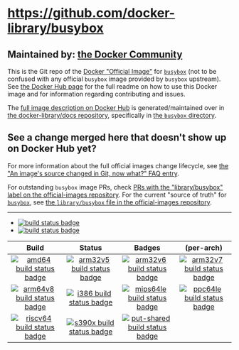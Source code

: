 # https://github.com/docker-library/busybox

## Maintained by: [the Docker Community](https://github.com/docker-library/busybox)

This is the Git repo of the [Docker "Official Image"](https://github.com/docker-library/official-images#what-are-official-images) for [`busybox`](https://hub.docker.com/_/busybox/) (not to be confused with any official `busybox` image provided by `busybox` upstream). See [the Docker Hub page](https://hub.docker.com/_/busybox/) for the full readme on how to use this Docker image and for information regarding contributing and issues.

The [full image description on Docker Hub](https://hub.docker.com/_/busybox/) is generated/maintained over in [the docker-library/docs repository](https://github.com/docker-library/docs), specifically in [the `busybox` directory](https://github.com/docker-library/docs/tree/master/busybox).

## See a change merged here that doesn't show up on Docker Hub yet?

For more information about the full official images change lifecycle, see [the "An image's source changed in Git, now what?" FAQ entry](https://github.com/docker-library/faq#an-images-source-changed-in-git-now-what).

For outstanding `busybox` image PRs, check [PRs with the "library/busybox" label on the official-images repository](https://github.com/docker-library/official-images/labels/library%2Fbusybox). For the current "source of truth" for [`busybox`](https://hub.docker.com/_/busybox/), see [the `library/busybox` file in the official-images repository](https://github.com/docker-library/official-images/blob/master/library/busybox).

---

-	[![build status badge](https://img.shields.io/github/actions/workflow/status/docker-library/busybox/ci.yml?branch=master&label=GitHub%20CI)](https://github.com/docker-library/busybox/actions?query=workflow%3A%22GitHub+CI%22+branch%3Amaster)
-	[![build status badge](https://img.shields.io/jenkins/s/https/doi-janky.infosiftr.net/job/update.sh/job/busybox.svg?label=Automated%20update.sh)](https://doi-janky.infosiftr.net/job/update.sh/job/busybox/)

| Build | Status | Badges | (per-arch) |
|:-:|:-:|:-:|:-:|
| [![amd64 build status badge](https://img.shields.io/jenkins/s/https/doi-janky.infosiftr.net/job/multiarch/job/amd64/job/busybox.svg?label=amd64)](https://doi-janky.infosiftr.net/job/multiarch/job/amd64/job/busybox/) | [![arm32v5 build status badge](https://img.shields.io/jenkins/s/https/doi-janky.infosiftr.net/job/multiarch/job/arm32v5/job/busybox.svg?label=arm32v5)](https://doi-janky.infosiftr.net/job/multiarch/job/arm32v5/job/busybox/) | [![arm32v6 build status badge](https://img.shields.io/jenkins/s/https/doi-janky.infosiftr.net/job/multiarch/job/arm32v6/job/busybox.svg?label=arm32v6)](https://doi-janky.infosiftr.net/job/multiarch/job/arm32v6/job/busybox/) | [![arm32v7 build status badge](https://img.shields.io/jenkins/s/https/doi-janky.infosiftr.net/job/multiarch/job/arm32v7/job/busybox.svg?label=arm32v7)](https://doi-janky.infosiftr.net/job/multiarch/job/arm32v7/job/busybox/) |
| [![arm64v8 build status badge](https://img.shields.io/jenkins/s/https/doi-janky.infosiftr.net/job/multiarch/job/arm64v8/job/busybox.svg?label=arm64v8)](https://doi-janky.infosiftr.net/job/multiarch/job/arm64v8/job/busybox/) | [![i386 build status badge](https://img.shields.io/jenkins/s/https/doi-janky.infosiftr.net/job/multiarch/job/i386/job/busybox.svg?label=i386)](https://doi-janky.infosiftr.net/job/multiarch/job/i386/job/busybox/) | [![mips64le build status badge](https://img.shields.io/jenkins/s/https/doi-janky.infosiftr.net/job/multiarch/job/mips64le/job/busybox.svg?label=mips64le)](https://doi-janky.infosiftr.net/job/multiarch/job/mips64le/job/busybox/) | [![ppc64le build status badge](https://img.shields.io/jenkins/s/https/doi-janky.infosiftr.net/job/multiarch/job/ppc64le/job/busybox.svg?label=ppc64le)](https://doi-janky.infosiftr.net/job/multiarch/job/ppc64le/job/busybox/) |
| [![riscv64 build status badge](https://img.shields.io/jenkins/s/https/doi-janky.infosiftr.net/job/multiarch/job/riscv64/job/busybox.svg?label=riscv64)](https://doi-janky.infosiftr.net/job/multiarch/job/riscv64/job/busybox/) | [![s390x build status badge](https://img.shields.io/jenkins/s/https/doi-janky.infosiftr.net/job/multiarch/job/s390x/job/busybox.svg?label=s390x)](https://doi-janky.infosiftr.net/job/multiarch/job/s390x/job/busybox/) | [![put-shared build status badge](https://img.shields.io/jenkins/s/https/doi-janky.infosiftr.net/job/put-shared/job/light/job/busybox.svg?label=put-shared)](https://doi-janky.infosiftr.net/job/put-shared/job/light/job/busybox/) |

<!-- THIS FILE IS GENERATED BY https://github.com/docker-library/docs/blob/master/generate-repo-stub-readme.sh -->
